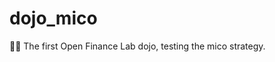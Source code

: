 # dojo_mico
:martial_arts_uniform::monkey_face: The first Open Finance Lab dojo, testing the mico strategy.
